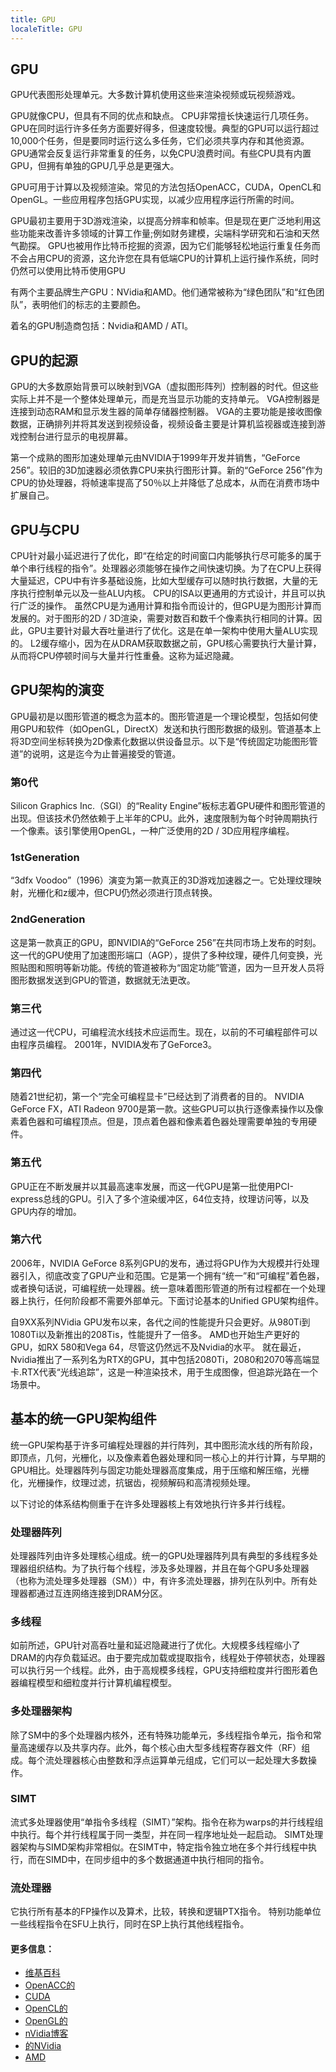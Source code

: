 ```yaml
---
title: GPU
localeTitle: GPU
---
```

## GPU

GPU代表图形处理单元。大多数计算机使用这些来渲染视频或玩视频游戏。

GPU就像CPU，但具有不同的优点和缺点。 CPU非常擅长快速运行几项任务。 GPU在同时运行许多任务方面要好得多，但速度较慢。典型的GPU可以运行超过10,000个任务，但是要同时运行这么多任务，它们必须共享内存和其他资源。 GPU通常会反复运行非常重复的任务，以免CPU浪费时间。有些CPU具有内置GPU，但拥有单独的GPU几乎总是更强大。

GPU可用于计算以及视频渲染。常见的方法包括OpenACC，CUDA，OpenCL和OpenGL。一些应用程序包括GPU实现，以减少应用程序运行所需的时间。

GPU最初主要用于3D游戏渲染，以提高分辨率和帧率。但是现在更广泛地利用这些功能来改善许多领域的计算工作量;例如财务建模，尖端科学研究和石油和天然气勘探。 GPU也被用作比特币挖掘的资源，因为它们能够轻松地运行重复任务而不会占用CPU的资源，这允许您在具有低端CPU的计算机上运行操作系统，同时仍然可以使用比特币使用GPU

有两个主要品牌生产GPU：NVidia和AMD。他们通常被称为“绿色团队”和“红色团队”，表明他们的标志的主要颜色。

着名的GPU制造商包括：Nvidia和AMD / ATI。

## GPU的起源

GPU的大多数原始背景可以映射到VGA（虚拟图形阵列）控制器的时代。但这些实际上并不是一个整体处理单元，而是充当显示功能的支持单元。 VGA控制器是连接到动态RAM和显示发生器的简单存储器控制器。 VGA的主要功能是接收图像数据，正确排列并将其发送到视频设备，视频设备主要是计算机监视器或连接到游戏控制台进行显示的电视屏幕。

第一个成熟的图形加速处理单元由NVIDIA于1999年开发并销售，“GeForce 256”。较旧的3D加速器必须依靠CPU来执行图形计算。新的“GeForce 256”作为CPU的协处理器，将帧速率提高了50％以上并降低了总成本，从而在消费市场中扩展自己。

## GPU与CPU

CPU针对最小延迟进行了优化，即“在给定的时间窗口内能够执行尽可能多的属于单个串行线程的指令”。处理器必须能够在操作之间快速切换。为了在CPU上获得大量延迟，CPU中有许多基础设施，比如大型缓存可以随时执行数据，大量的无序执行控制单元以及一些ALU内核。 CPU的ISA以更通用的方式设计，并且可以执行广泛的操作。 虽然CPU是为通用计算和指令而设计的，但GPU是为图形计算而发展的。对于图形的2D / 3D渲染，需要对数百和数千个像素执行相同的计算。因此，GPU主要针对最大吞吐量进行了优化。这是在单一架构中使用大量ALU实现的。 L2缓存缩小，因为在从DRAM获取数据之前，GPU核心需要执行大量计算，从而将CPU停顿时间与大量并行性重叠。这称为延迟隐藏。

## GPU架构的演变

GPU最初是以图形管道的概念为蓝本的。图形管道是一个理论模型，包括如何使用GPU和软件（如OpenGL，DirectX）发送和执行图形数据的级别。管道基本上将3D空间坐标转换为2D像素化数据以供设备显示。以下是“传统固定功能图形管道”的说明，这是迄今为止普遍接受的管道。

### 第0代

Silicon Graphics Inc.（SGI）的“Reality Engine”板标志着GPU硬件和图形管道的出现。但该技术仍然依赖于上半年的CPU。此外，速度限制为每个时钟周期执行一个像素。该引擎使用OpenGL，一种广泛使用的2D / 3D应用程序编程。

### 1stGeneration

“3dfx Voodoo”（1996）演变为第一款真正的3D游戏加速器之一。它处理纹理映射，光栅化和z缓冲，但CPU仍然必须进行顶点转换。

### 2ndGeneration

这是第一款真正的GPU，即NVIDIA的“GeForce 256”在共同市场上发布的时刻。这一代的GPU使用了加速图形端口（AGP），提供了多种纹理，硬件几何变换，光照贴图和照明等新功能。传统的管道被称为“固定功能”管道，因为一旦开发人员将图形数据发送到GPU的管道，数据就无法更改。

### 第三代

通过这一代CPU，可编程流水线技术应运而生。现在，以前的不可编程部件可以由程序员编程。 2001年，NVIDIA发布了GeForce3。

### 第四代

随着21世纪初，第一个“完全可编程显卡”已经达到了消费者的目的。 NVIDIA GeForce FX，ATI Radeon 9700是第一款。这些GPU可以执行逐像素操作以及像素着色器和可编程顶点。但是，顶点着色器和像素着色器处理需要单独的专用硬件。

### 第五代

GPU正在不断发展并以其最高速率发展，而这一代GPU是第一批使用PCI-express总线的GPU。引入了多个渲染缓冲区，64位支持，纹理访问等，以及GPU内存的增加。

### 第六代

2006年，NVIDIA GeForce 8系列GPU的发布，通过将GPU作为大规模并行处理器引入，彻底改变了GPU产业和范围。它是第一个拥有“统一”和“可编程”着色器，或者换句话说，可编程统一处理器。统一意味着图形管道的所有过程都在一个处理器上执行，任何阶段都不需要外部单元。下面讨论基本的Unified GPU架构组件。

自9XX系列NVidia GPU发布以来，各代之间的性能提升只会更好。从980Ti到1080Ti以及新推出的208Tis，性能提升了一倍多。 AMD也开始生产更好的GPU，如RX 580和Vega 64，尽管这仍然远不及Nvidia的水平。 就在最近，Nvidia推出了一系列名为RTX的GPU，其中包括2080Ti，2080和2070等高端显卡.RTX代表“光线追踪”，这是一种渲染技术，用于生成图像，但追踪光路在一个场景中。

## 基本的统一GPU架构组件

统一GPU架构基于许多可编程处理器的并行阵列，其中图形流水线的所有阶段，即顶点，几何，光栅化，以及像素着色器处理和同一核心上的并行计算，与早期的GPU相比。处理器阵列与固定功能处理器高度集成，用于压缩和解压缩，光栅化，光栅操作，纹理过滤，抗锯齿，视频解码和高清视频处理。

以下讨论的体系结构侧重于在许多处理器核上有效地执行许多并行线程。

### 处理器阵列

处理器阵列由许多处理核心组成。统一的GPU处理器阵列具有典型的多线程多处理器组织结构。为了执行每个线程，涉及多处理器，并且在每个GPU多处理器（也称为流处理多处理器（SM））中，有许多流处理器，排列在队列中。所有处理器都通过互连网络连接到DRAM分区。

### 多线程

如前所述，GPU针对高吞吐量和延迟隐藏进行了优化。大规模多线程缩小了DRAM的内存负载延迟。由于要完成加载或提取指令，线程处于停顿状态，处理器可以执行另一个线程。此外，由于高规模多线程，GPU支持细粒度并行图形着色器编程模型和细粒度并行计算机编程模型。

### 多处理器架构

除了SM中的多个处理器内核外，还有特殊功能单元，多线程指令单元，指令和常量高速缓存以及共享内存。此外，每个核心由大型多线程寄存器文件（RF）组成。每个流处理器核心由整数和浮点运算单元组成，它们可以一起处理大多数操作。

### SIMT

流式多处理器使用“单指令多线程（SIMT）”架构。指令在称为warps的并行线程组中执行。每个并行线程属于同一类型，并在同一程序地址处一起启动。 SIMT处理器架构与SIMD架构非常相似。在SIMT中，特定指令独立地在多个并行线程中执行，而在SIMD中，在同步组中的多个数据通道中执行相同的指令。

### 流处理器

它执行所有基本的FP操作以及算术，比较，转换和逻辑PTX指令。 特别功能单位 一些线程指令在SFU上执行，同时在SP上执行其他线程指令。

#### 更多信息：

*   [维基百科](https://en.wikipedia.org/wiki/Graphics_processing_unit)
*   [OpenACC的](https://www.openacc.org/)
*   [CUDA](https://developer.nvidia.com/cuda-zone)
*   [OpenCL的](https://www.khronos.org/opencl/)
*   [OpenGL的](https://www.opengl.org/)
*   [nVidia博客](https://blogs.nvidia.com/blog/2009/12/16/whats-the-difference-between-a-cpu-and-a-gpu/)
*   [的NVidia](https://www.nvidia.com/)
*   [AMD](http://www.amd.com/en-us/products/graphics)